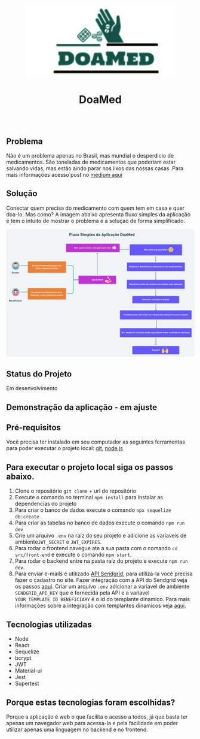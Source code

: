 
<p align="center">
  <a>
    <img width="400" src="logo-doaMed.png">
  </a>
</p>
<h1 align="center">DoaMed</h1>
</br>
</br>

## Problema
Não é um problema apenas no Brasil, mas mundial o desperdicio de medicamentos. São toneladas de medicamentos que poderiam estar salvando vidas, mas estão aindo parar nos lixos das nossas casas. Para mais informações acesso post no [medium aqui ](https://medium.com/@suelen.ads.guimaraes/doamed-doa%C3%A7%C3%A3o-de-medicamentos-bc40bfd84e50)


## Solução
Conectar quem precisa do medicamento com quem tem em casa e quer doa-lo. Mas como?
A imagem abaixo apresenta fluxo simples da aplicação e tem o intuito de mostrar o problema e a soluçao de forma simplificado.

<a>
  <img width="1000" src="fluxo-simples-doaMed.png">
</a>

## Status do Projeto

Em desenvolvimento

## Demonstração da aplicação - em ajuste


## Pré-requisitos
Você precisa ter instalado em seu computador as seguintes ferramentas para poder executar o projeto local: [git](https://git-scm.com/downloads), [node.js](https://nodejs.org/en/download/)


## Para executar o projeto local siga os passos abaixo.

1. Clone o repositório `git clone` + url do repositório
2. Execute o comando no terminal `npm install` para instalar as dependencias do projeto
3. Para criar o banco de dados execute o comando `npx sequelize db:create`
4. Para criar as tabelas no banco de dados execute o comando `npm run dev`
5. Crie um arquivo `.env` na raíz do seu projeto e adicione as variaveis de ambiente`JWT_SECRET` e `JWT_EXPIRES`.
6. Para rodar o frontend navegue ate a sua pasta com o comando `cd src/front-end` e execute o comando `npm start`.
7. Para rodar o backend entre na pasta raíz do projeto e execute `npm run dev`.
8. Para enviar e-mails é utilizado [API Sendgrid](https://sendgrid.com/), para utiliza-la você precisa fazer o cadastro no site. Fazer integração com a API do Sendgrid veja os passos [aqui](https://github.com/sendgrid/sendgrid-nodejs/tree/main/packages/mail). Criar um arquivo `.env` adicionar a variavel de ambiente `SENDGRID_API_KEY` que é fornecida pela API e a variavel `YOUR_TEMPLATE_ID_BENEFICIARY` é o id do templante dinamico. Para mais informações sobre a integração com templantes dinamicos veja [aqui](https://sendgrid.com/docs/api-reference/).

## Tecnologias utilizadas

- Node
- React
- Sequelize
- bcrypt
- JWT
- Material-ui
- Jest
- Supertest

## Porque estas tecnologias foram escolhidas?

Porque a aplicação é web o que facilita o acesso a todos, já que basta ter apenas um navegador web para acessa-la e pela facilidade em poder utilizar apenas uma linguagem no backend e no frontend.
